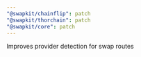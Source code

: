 ```yaml
---
"@swapkit/chainflip": patch
"@swapkit/thorchain": patch
"@swapkit/core": patch
---
```


Improves provider detection for swap routes
